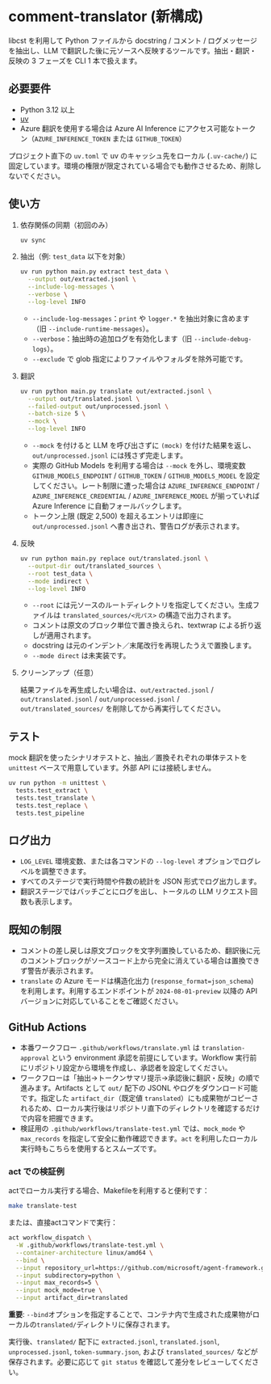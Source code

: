 # comment-translator (新構成)

libcst を利用して Python ファイルから docstring / コメント / ログメッセージを抽出し、LLM で翻訳した後に元ソースへ反映するツールです。抽出・翻訳・反映の 3 フェーズを CLI 1 本で扱えます。

## 必要要件

- Python 3.12 以上
- [uv](https://github.com/astral-sh/uv)
- Azure 翻訳を使用する場合は Azure AI Inference にアクセス可能なトークン（`AZURE_INFERENCE_TOKEN` または `GITHUB_TOKEN`）

プロジェクト直下の `uv.toml` で uv のキャッシュ先をローカル (`.uv-cache/`) に固定しています。環境の権限が限定されている場合でも動作させるため、削除しないでください。

## 使い方

1. 依存関係の同期（初回のみ）

   ```bash
   uv sync
   ```

2. 抽出（例: `test_data` 以下を対象）

   ```bash
   uv run python main.py extract test_data \
     --output out/extracted.jsonl \
     --include-log-messages \
     --verbose \
     --log-level INFO
   ```

   - `--include-log-messages`：`print` や `logger.*` を抽出対象に含めます（旧 `--include-runtime-messages`）。
   - `--verbose`：抽出時の追加ログを有効化します（旧 `--include-debug-logs`）。
   - `--exclude` で glob 指定によりファイルやフォルダを除外可能です。

3. 翻訳

   ```bash
   uv run python main.py translate out/extracted.jsonl \
     --output out/translated.jsonl \
     --failed-output out/unprocessed.jsonl \
     --batch-size 5 \
     --mock \
     --log-level INFO
   ```

   - `--mock` を付けると LLM を呼び出さずに `(mock)` を付けた結果を返し、`out/unprocessed.jsonl` には残さず完走します。
   - 実際の GitHub Models を利用する場合は `--mock` を外し、環境変数 `GITHUB_MODELS_ENDPOINT` / `GITHUB_TOKEN` / `GITHUB_MODELS_MODEL` を設定してください。レート制限に遭った場合は `AZURE_INFERENCE_ENDPOINT` / `AZURE_INFERENCE_CREDENTIAL` / `AZURE_INFERENCE_MODEL` が揃っていれば Azure Inference に自動フォールバックします。
   - トークン上限 (既定 2,500) を超えるエントリは即座に `out/unprocessed.jsonl` へ書き出され、警告ログが表示されます。

4. 反映

   ```bash
   uv run python main.py replace out/translated.jsonl \
     --output-dir out/translated_sources \
     --root test_data \
     --mode indirect \
     --log-level INFO
   ```

   - `--root` には元ソースのルートディレクトリを指定してください。生成ファイルは `translated_sources/<元パス>` の構造で出力されます。
   - コメントは原文のブロック単位で置き換えられ、textwrap による折り返しが適用されます。
   - docstring は元のインデント／末尾改行を再現したうえで置換します。
   - `--mode direct` は未実装です。

5. クリーンアップ（任意）

   結果ファイルを再生成したい場合は、`out/extracted.jsonl` / `out/translated.jsonl` / `out/unprocessed.jsonl` / `out/translated_sources/` を削除してから再実行してください。

## テスト

mock 翻訳を使ったシナリオテストと、抽出／置換それぞれの単体テストを `unittest` ベースで用意しています。外部 API には接続しません。

```bash
uv run python -m unittest \
  tests.test_extract \
  tests.test_translate \
  tests.test_replace \
  tests.test_pipeline
```

## ログ出力

- `LOG_LEVEL` 環境変数、または各コマンドの `--log-level` オプションでログレベルを調整できます。
- すべてのステージで実行時間や件数の統計を JSON 形式でログ出力します。
- 翻訳ステージではバッチごとにログを出し、トータルの LLM リクエスト回数も表示します。

## 既知の制限

- コメントの差し戻しは原文ブロックを文字列置換しているため、翻訳後に元のコメントブロックがソースコード上から完全に消えている場合は置換できず警告が表示されます。
- `translate` の Azure モードは構造化出力 (`response_format=json_schema`) を利用します。利用するエンドポイントが `2024-08-01-preview` 以降の API バージョンに対応していることをご確認ください。

## GitHub Actions

- 本番ワークフロー `.github/workflows/translate.yml` は `translation-approval` という environment 承認を前提にしています。Workflow 実行前にリポジトリ設定から環境を作成し、承認者を設定してください。
- ワークフローは「抽出→トークンサマリ提示→承認後に翻訳・反映」の順で進みます。Artifacts として `out/` 配下の JSONL やログをダウンロード可能です。指定した `artifact_dir`（既定値 `translated`）にも成果物がコピーされるため、ローカル実行後はリポジトリ直下のディレクトリを確認するだけで内容を把握できます。
- 検証用の `.github/workflows/translate-test.yml` では、`mock_mode` や `max_records` を指定して安全に動作確認できます。`act` を利用したローカル実行時もこちらを使用するとスムーズです。

### act での検証例

actでローカル実行する場合、Makefileを利用すると便利です：

```bash
make translate-test
```

または、直接actコマンドで実行：

```bash
act workflow_dispatch \
  -W .github/workflows/translate-test.yml \
  --container-architecture linux/amd64 \
  --bind \
  --input repository_url=https://github.com/microsoft/agent-framework.git \
  --input subdirectory=python \
  --input max_records=5 \
  --input mock_mode=true \
  --input artifact_dir=translated
```

**重要**: `--bind`オプションを指定することで、コンテナ内で生成された成果物がローカルの`translated/`ディレクトリに保存されます。

実行後、`translated/` 配下に `extracted.jsonl`, `translated.jsonl`, `unprocessed.jsonl`, `token-summary.json`, および `translated_sources/` などが保存されます。必要に応じて `git status` を確認して差分をレビューしてください。
